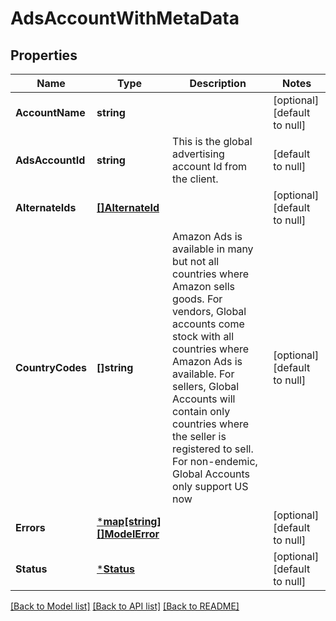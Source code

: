 # AdsAccountWithMetaData

## Properties
Name | Type | Description | Notes
------------ | ------------- | ------------- | -------------
**AccountName** | **string** |  | [optional] [default to null]
**AdsAccountId** | **string** | This is the global advertising account Id from the client. | [default to null]
**AlternateIds** | [**[]AlternateId**](AlternateId.md) |  | [optional] [default to null]
**CountryCodes** | **[]string** | Amazon Ads is available in many but not all countries where Amazon sells goods. For vendors, Global accounts come stock with all countries where Amazon Ads is available. For sellers, Global Accounts will contain only countries where the seller is registered to sell. For non-endemic, Global Accounts only support US now  | [optional] [default to null]
**Errors** | [***map[string][]ModelError**](map.md) |  | [optional] [default to null]
**Status** | [***Status**](Status.md) |  | [optional] [default to null]

[[Back to Model list]](../README.md#documentation-for-models) [[Back to API list]](../README.md#documentation-for-api-endpoints) [[Back to README]](../README.md)

